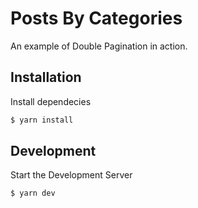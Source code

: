 # Posts By Categories
An example of Double Pagination in action. 


## Installation 
Install dependecies
```bash
$ yarn install 
```
## Development
Start the Development Server
```bash
$ yarn dev
```